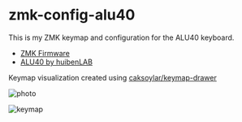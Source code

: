 # zmk-config-alu40

This is my ZMK keymap and configuration for the ALU40 keyboard.

- [ZMK Firmware](https://github.com/zmkfirmware/zmk)
- [ALU40 by huibenLAB](https://huibenlab.com/products/alu40-keyboard)

Keymap visualization created using [caksoylar/keymap-drawer](https://github.com/caksoylar/keymap-drawer)

![photo](https://github.com/rdnt/zmk-config-alu40/assets/17600197/e95fa19a-471d-4251-bdb3-46e22ee98144)

![keymap](https://github.com/rdnt/zmk-config-alu40/assets/17600197/e360e3d5-24a3-4426-8ac6-f2a6aa3d9041)
